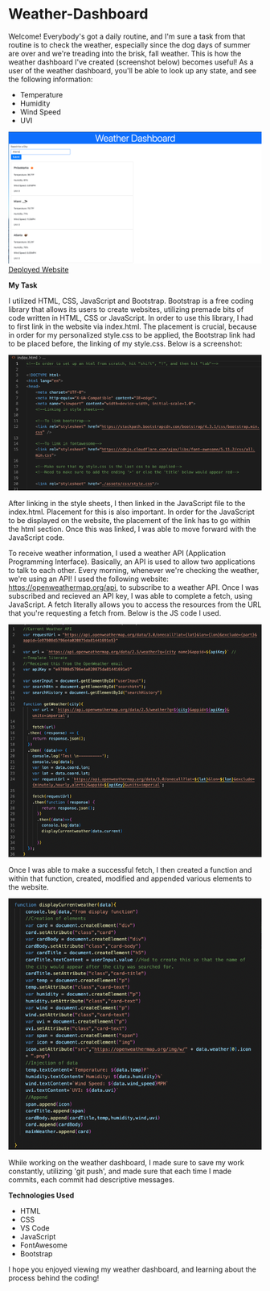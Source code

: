 # Weather-Dashboard

Welcome! Everybody's got a daily routine, and I'm sure a task from that routine is to check the weather, especially since the dog days of summer are over and we're treading into the brisk, fall weather. This is how the weather dashboard I've created (screenshot below) becomes useful! As a user of the weather dashboard, you'll be able to look up any state, and see the following information:

- Temperature
- Humidity 
- Wind Speed 
- UVI

![Website-Preview](./assets/images/weatherdashboard.png)
[Deployed Website](https://amylipscomb.github.io/weather-dashboard/)

<strong>My Task</strong>

I utilized HTML, CSS, JavaScript and Bootstrap. Bootstrap is a free coding library that allows its users to create websites, utilizing premade bits of code written in HTML, CSS or JavaScript. In order to use this library, I had to first link in the website via index.html. The placement is crucial, because in order for my personalized style.css to be applied, the Bootstrap link had to be placed before, the linking of my style.css. Below is a screenshot: 

![Index-Link](./assets/images/index.html-screenshot.png)

After linking in the style sheets, I then linked in the JavaScript file to the index.html. Placement for this is also important. In order for the JavaScript to be displayed on the website, the placement of the link has to go within the html section. Once this was linked, I was able to move forward with the JavaScript code. 

To receive weather information, I used a weather API (Application Programming Interface). Basically, an API is used to allow two applications to talk to each other. Every morning, whenever we're checking the weather, we're using an API! I used the following website: https://openweathermap.org/api, to subscribe to a weather API. Once I was subscribed and recieved an API key, I was able to complete a fetch, using JavaScript. A fetch literally allows you to access the resources from the URL that you're requesting a fetch from. Below is the JS code I used. 

![API-Fetch](./assets/images/javascript-fetch.png)

Once I was able to make a successful fetch, I then created a function and within that function, created, modified and appended various elements to the website. 

![JS-Function](./assets/images/javascript-create%2Cmodify%2Cappend.png)

While working on the weather dashboard, I made sure to save my work constantly, utilizing 'git push', and made sure that each time I made commits, each commit had descriptive messages. 

<strong>Technologies Used</strong>	

-	HTML 
-	CSS
-	VS Code
-   JavaScript
-   FontAwesome
-   Bootstrap

I hope you enjoyed viewing my weather dashboard, and learning about the process behind the coding!



